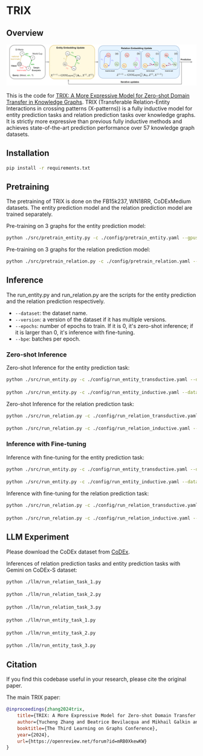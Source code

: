 # TRIX

## Overview
![TRIX](figure/trix.png)

This is the code for [TRIX: A More Expressive Model for Zero-shot Domain Transfer in Knowledge Graphs](https://openreview.net/forum?id=mRB0XkewKW). TRIX (Transferable Relation-Entity Interactions in crossing patterns (X-patterns)) is a fully inductive model for entity prediction tasks and relation prediction tasks over knowledge graphs. It is strictly more expressive than previous fully inductive methods and achieves state-of-the-art prediction performance over 57 knowledge graph datasets.

## Installation
```bash
pip install -r requirements.txt
```

## Pretraining
The pretraining of TRIX is done on the FB15k237, WN18RR, CoDExMedium datasets. The entity prediction model and the relation prediction model are trained separately.

Pre-training on 3 graphs for the entity prediction model:

```bash
python ./src/pretrain_entity.py -c ./config/pretrain_entity.yaml --gpus [0]
```

Pre-training on 3 graphs for the relation prediction model:

```bash
python ./src/pretrain_relation.py -c ./config/pretrain_relation.yaml --gpus [0]
```
## Inference
The run_entity.py and run_relation.py are the scripts for the entity prediction and the relation prediction respectively.

* `--dataset`: the dataset name.
* `--version`: a version of the dataset if it has multiple versions.
* `--epochs`: number of epochs to train. If it is 0, it's zero-shot inference; if it is larger than 0, it's inference with fine-tuning.
* `--bpe`: batches per epoch.

### Zero-shot Inference
Zero-shot Inference for the entity prediction task:
```bash
python ./src/run_entity.py -c ./config/run_entity_transductive.yaml --dataset CoDExSmall --epochs 0 --bpe null --gpus [0] --ckpt /path/to/checkpoint

python ./src/run_entity.py -c ./config/run_entity_inductive.yaml --dataset FB15k237Inductive --version v1 --epochs 0 --bpe null --gpus [0] --ckpt /path/to/checkpoint
```

Zero-shot Inference for the relation prediction task:
```bash
python ./src/run_relation.py -c ./config/run_relation_transductive.yaml --dataset CoDExSmall --epochs 0 --bpe null --gpus [0] --ckpt /path/to/checkpoint

python ./src/run_relation.py -c ./config/run_relation_inductive.yaml --dataset FB15k237Inductive --version v1 --epochs 0 --bpe null --gpus [0] --ckpt /path/to/checkpoint
```

### Inference with Fine-tuning
Inference with fine-tuning for the entity prediction task:
```bash
python ./src/run_entity.py -c ./config/run_entity_transductive.yaml --dataset CoDExSmall --epochs 3 --bpe 1000 --gpus [0] --ckpt /path/to/checkpoint

python ./src/run_entity.py -c ./config/run_entity_inductive.yaml --dataset FB15k237Inductive --version v1 --epochs 3 --bpe 1000 --gpus [0] --ckpt /path/to/checkpoint
```

Inference with fine-tuning for the relation prediction task:
```bash
python ./src/run_relation.py -c ./config/run_relation_transductive.yaml --dataset CoDExSmall --epochs 3 --bpe 1000 --gpus [0] --ckpt /path/to/checkpoint

python ./src/run_relation.py -c ./config/run_relation_inductive.yaml --dataset FB15k237Inductive --version v1 --epochs 3 --bpe 1000 --gpus [0] --ckpt /path/to/checkpoint
```

## LLM Experiment
Please download the CoDEx dataset from [CoDEx](https://github.com/tsafavi/codex).

Inferences of relation prediction tasks and entity prediction tasks with Gemini on CoDEx-S dataset:
```bash
python ./llm/run_relation_task_1.py

python ./llm/run_relation_task_2.py

python ./llm/run_relation_task_3.py

python ./llm/run_entity_task_1.py

python ./llm/run_entity_task_2.py

python ./llm/run_entity_task_3.py
```

## Citation ##

If you find this codebase useful in your research, please cite the original paper.

The main TRIX paper:

```bibtex
@inproceedings{zhang2024trix,
    title={TRIX: A More Expressive Model for Zero-shot Domain Transfer in Knowledge Graphs},
    author={Yucheng Zhang and Beatrice Bevilacqua and Mikhail Galkin and Bruno Ribeiro},
    booktitle={The Third Learning on Graphs Conference},
    year={2024},
    url={https://openreview.net/forum?id=mRB0XkewKW}
}
```